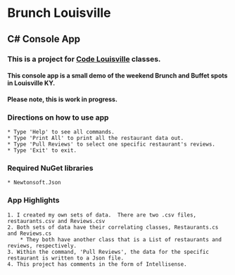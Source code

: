 # Brunch Louisville
## C# Console App
### This is a project for [Code Louisville](https://www.codelouisville.org) classes.
#### This console app is a small demo of the weekend Brunch and Buffet spots in Louisville KY.
#### Please note, this is work in progress.

### Directions on how to use app
	* Type 'Help' to see all commands.
	* Type 'Print All' to print all the restaurant data out.
	* Type 'Pull Reviews' to select one specific restaurant's reviews.
	* Type 'Exit' to exit.

### Required NuGet libraries
	* Newtonsoft.Json

### App Highlights
	1. I created my own sets of data.  There are two .csv files, restaurants.csv and Reviews.csv
	2. Both sets of data have their correlating classes, Restaurants.cs and Reviews.cs
		* They both have another class that is a List of restaurants and reviews, respectively.
	3. Within the command, 'Pull Reviews', the data for the specific restaurant is written to a Json file.
	4. This project has comments in the form of Intellisense.